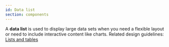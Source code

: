 ```yaml
---
id: Data list
section: components
---
```

A **data list** is used to display large data sets when you need a flexible layout or need to include interactive content like charts. Related design guidelines: [Lists and tables](/design-guidelines/usage-and-behavior/lists-and-tables)
